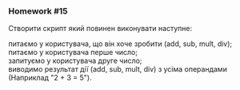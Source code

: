 ### Homework #15


Створити скрипт який повинен виконувати наступне:  

питаємо у користувача, що він хоче зробити (add, sub, mult, div);  
питаємо у користувача перше число;   
запитуємо у користувача друге число;   
виводимо результат дії (add, sub, mult, div) з усіма операндами (Наприклад "2 + 3 = 5").   